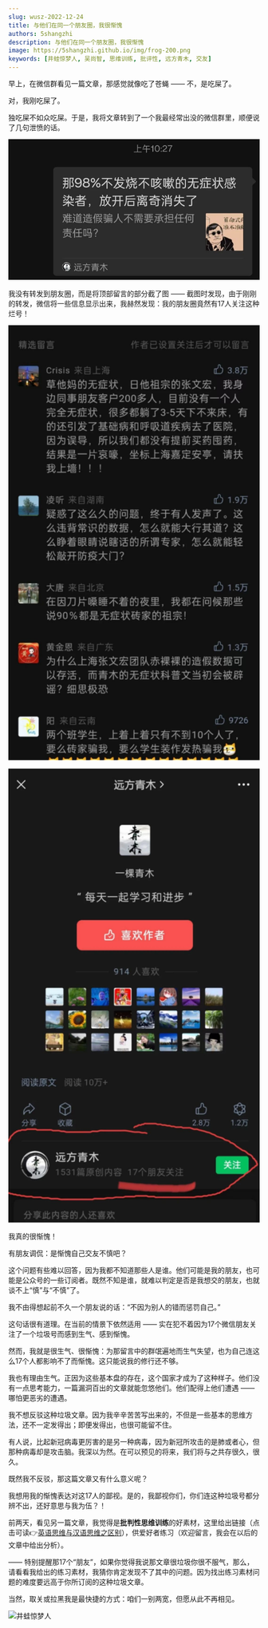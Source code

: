```yaml
---
slug: wusz-2022-12-24
title: 与他们在同一个朋友圈，我很惭愧
authors: 5shangzhi
description: 与他们在同一个朋友圈，我很惭愧
image: https://5shangzhi.github.io/img/frog-200.png
keywords: [井蛙惊梦人, 吴尚智, 思维训练, 批评性, 远方青木, 交友]
---
```


早上，在微信群看见一篇文章，那感觉就像吃了苍蝇 —— 不，是吃屎了。

对，我刚吃屎了。

独吃屎不如众吃屎。于是，我将文章转到了一个我最经常出没的微信群里，顺便说了几句泄愤的话。

![井蛙惊梦人](images/2022-12-24/1.jpeg)

我没有转发到朋友圈，而是将顶部留言的部分截了图 —— 截图时发现，由于刚刚的转发，微信将一些信息显示出来，我赫然发现：我的朋友圈竟然有17人关注这种烂号！

![井蛙惊梦人](images/2022-12-24/2.jpeg)

![井蛙惊梦人](images/2022-12-24/3.jpeg)

我真的很惭愧！

有朋友调侃：是惭愧自己交友不慎吧？

这个问题有些难以回答，因为我都不知道那些人是谁。他们可能是我的朋友，也可能是公众号的一些订阅者。既然不知是谁，就难以判定是否是我想交的朋友，也就谈不上“慎”与“不慎”了。

我不由得想起前不久一个朋友说的话：“不因为别人的错而惩罚自己。”

这句话很有道理。在当前的情景下依然适用 —— 实在犯不着因为17个微信朋友关注了一个垃圾号而感到生气、感到惭愧。

然而，我就是很生气、很惭愧：为那留言中的群氓遍地而生气失望，也为自己连这么17个人都影响不了而惭愧。这只能说我的修行还不够。

我也有理由生气。正因为这些基本盘的存在，这个国家才成为了这种样子。他们没有一点思考能力，一篇漏洞百出的文章就能忽悠他们。他们配得上他们遭遇 —— 哪怕更恶劣的遭遇。

我不想反驳这种垃圾文章。因为我辛辛苦苦写出来的，不但是一些基本的思维方法，还不一定发得出；即便发得出，也很可能留不住。

有人说，比起新冠病毒更厉害的是另一种病毒，因为新冠所攻击的是肺或者心，但那种病毒却是攻击脑。我深以为然。在可以预见的将来，我们将与之共存很久，很久。

既然我不反驳，那这篇文章又有什么意义呢？

我想用我的惭愧表达对这17人的鄙视。是的，我鄙视你们，你们连这种垃圾号都分辨不出，还好意思与我为伍？！

前两天，看见另一篇文章，我觉得是**批判性思维训练**的好素材，这里给出链接（点击可读👉[英语思维与汉语思维之区别](https://mp.weixin.qq.com/s/E9bEZo75RLxFxaEkt8IxlQ)），供爱好者练习（欢迎留言，我会在以后的文章中给出分析）。

—— 特别提醒那17个“朋友”，如果你觉得我说那文章很垃圾你很不服气，那么，请看看我给出的练习素材，我猜你肯定发现不了其中的问题。因为找出练习素材问题的难度要远高于你所订阅的这种垃圾文章。

当然，取关或拉黑我是最快捷的方式：咱们一别两宽，但愿从此不再相见。

![井蛙惊梦人](https://5shangzhi.github.io/img/frog.jpeg)
